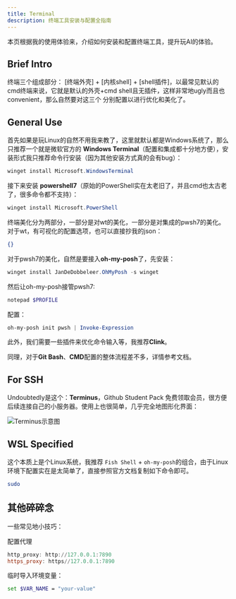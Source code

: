 ```yaml
---
title: Terminal
description: 终端工具安装与配置全指南
---
```


本页根据我的使用体验来，介绍如何安装和配置终端工具，提升玩AI的体验。

## Brief Intro

终端三个组成部分： [终端外壳] + [内核shell] + [shell插件]，以最常见默认的cmd终端来说，它就是默认的外壳+cmd shell且无插件，这样非常地ugly而且也convenient，那么自然要对这三个 分别配置以进行优化和美化了。

## General Use

首先如果是玩Linux的自然不用我来教了，这里就默认都是Windows系统了，那么只推荐一个就是微软官方的 **Windows Terminal**（配置和集成都十分地方便），安装形式我只推荐命令行安装（因为其他安装方式真的会有bug）：
```powershell
winget install Microsoft.WindowsTerminal
```
接下来安装 **powershell7**（原始的PowerShell实在太老旧了，并且cmd也太古老了，很多命令都不支持）：
```powershell
winget install Microsoft.PowerShell
```

终端美化分为两部分，一部分是对wt的美化，一部分是对集成的pwsh7的美化。对于wt，有可视化的配置选项，也可以直接抄我的json：
```json
{}
```
对于pwsh7的美化，自然是要接入**oh-my-posh**了，先安装：
```powershell
winget install JanDeDobbeleer.OhMyPosh -s winget
```
然后让oh-my-posh接管pwsh7:
```powershell
notepad $PROFILE
```
配置：
```powershell
oh-my-posh init pwsh | Invoke-Expression
```

此外，我们需要一些插件来优化命令输入等，我推荐**Clink**。

同理，对于**Git Bash**、**CMD**配置的整体流程差不多，详情参考文档。

## For SSH

Undoubtedly是这个：**Terminus**，Github Student Pack 免费领取会员，很方便后续连接自己的小服务器。使用上也很简单，几乎完全地图形化界面：

![Terminus示意图]()

## WSL Specified

这个本质上是个Linux系统，我推荐 `Fish Shell` + `oh-my-posh`的组合，由于Linux环境下配置实在是太简单了，直接参照官方文档复制如下命令即可。
```bash
sudo 
```

## 其他碎碎念

一些常见地小技巧：

配置代理
```powershell
http_proxy: http://127.0.0.1:7890
https_proxy: https//127.0.0.1:7890
```
临时导入环境变量：
```bash
set $VAR_NAME = "your-value"
```


